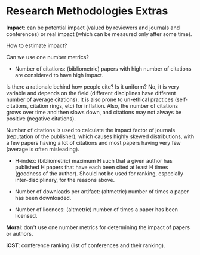 # Research Methodologies Extras

**Impact**: can be potential impact (valued by reviewers and journals and conferences) or real impact (which can be measured only after some time). 

How to estimate impact? 

Can we use one number metrics?

- Number of citations: (bibliometric) papers with high number of citations are considered to have high impact. 

Is there a rationale behind how people cite? Is it uniform? No, it is very variable and depends on the field (different disciplines have different number of average citations). 
It is also prone to un-ethical practices (self-citations, citation rings, etc) for inflation. Also, the number of citations grows over time and then slows down, and citations may not always be positive (negative citations). 

Number of citations is used to calculate the impact factor of journals (reputation of the publisher), which causes highly skewed distributions, with a few papers having a lot of citations and most papers having very few (average is often misleading).

- H-index: (bibliometric) maximum H such that a given author has published H papers that have each been cited at least H times (goodness of the author). Should not be used for ranking, especially inter-disciplinary, for the reasons above.

- Number of downloads per artifact: (altmetric) number of times a paper has been downloaded.

- Number of licences: (altmetric) number of times a paper has been licensed.

**Moral**: don't use one number metrics for determining the impact of papers or authors.

**iCST**: conference ranking (list of conferences and their ranking).